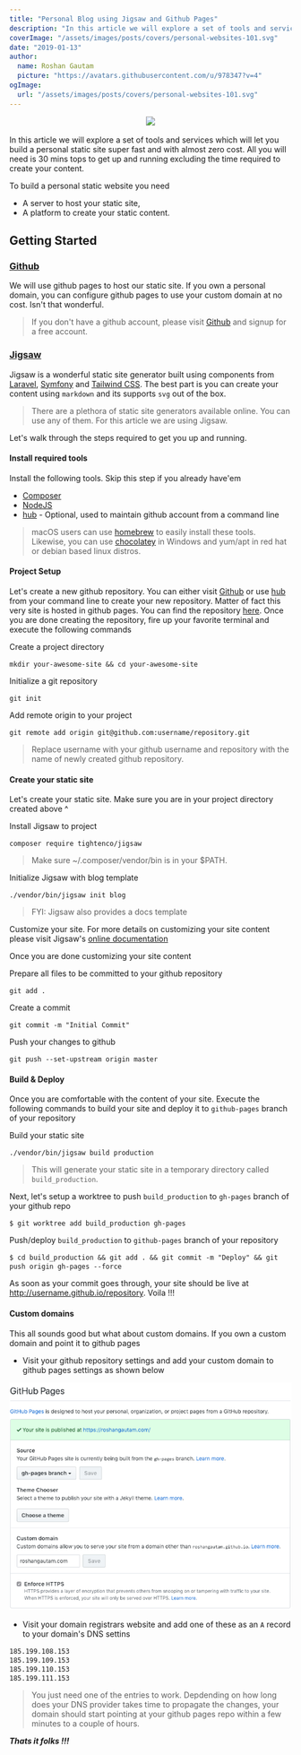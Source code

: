 ```yaml
---
title: "Personal Blog using Jigsaw and Github Pages"
description: "In this article we will explore a set of tools and services which will let you build a personal static site super fast and with almost zero cost. All you will need is 30 mins tops to get up and running excluding the time required to create your content."
coverImage: "/assets/images/posts/covers/personal-websites-101.svg"
date: "2019-01-13"
author:
  name: Roshan Gautam
  picture: "https://avatars.githubusercontent.com/u/978347?v=4"
ogImage:
  url: "/assets/images/posts/covers/personal-websites-101.svg"
---
```


<p style="text-align: center;">
  <image src="./personal-websites-101.svg"/>
</p>

In this article we will explore a set of tools and services which will let you build a personal static site super fast
and with almost zero cost. All you will need is 30 mins tops to get up and running excluding the time
required to create your content.

To build a personal static website you need

- A server to host your static site,
- A platform to create your static content.

## Getting Started

### [Github](https://github.com)

We will use github pages to host our static site. If you own a personal domain, you can configure github pages to use
your custom domain at no cost. Isn't that wonderful.

> If you don't have a github account, please visit [Github](https://github.com) and signup for a free account.

### [Jigsaw](http://jigsaw.tighten.co)

Jigsaw is a wonderful static site generator built using components from [Laravel](https://laravel.com/),
[Symfony](https://symfony.com/) and [Tailwind CSS](https://tailwindcss.com/). The best part is you can create your
content using `markdown` and its supports `svg` out of the box.

> There are a plethora of static site generators available online. You can use any of them. For this article we are
> using Jigsaw.

Let's walk through the steps required to get you up and running.

#### Install required tools

Install the following tools. Skip this step if you already have'em

- [Composer](https://getcomposer.org)
- [NodeJS](https://nodejs.org)
- [hub](https://hub.github.com/) - Optional, used to maintain github account from a command line

> macOS users can use [homebrew](https://brew.sh/) to easily install these tools. Likewise, you can use
> [chocolatey](https://chocolatey.org/) in Windows and yum/apt in red hat or debian based linux distros.

#### Project Setup

Let's create a new github repository. You can either visit [Github](https://github.com) or use
[hub](https://hub.github.com/) from your command line to create your new repository. Matter of fact this very site is
hosted in github pages. You can find the repository [here](https://github.com/roshangautam/roshangautam). Once you are
done creating the repository, fire up your favorite terminal and execute the following commands

Create a project directory

```sbtshell
mkdir your-awesome-site && cd your-awesome-site
```

Initialize a git repository

```sbtshell
git init
```

Add remote origin to your project

```sbtshell
git remote add origin git@github.com:username/repository.git
```

> Replace username with your github username and repository with the name of newly created github repository.

#### Create your static site

Let's create your static site. Make sure you are in your project directory created above ^

Install Jigsaw to project

```sbtshell
composer require tightenco/jigsaw
```

> Make sure ~/.composer/vendor/bin is in your $PATH.

Initialize Jigsaw with blog template

```sbtshell
./vendor/bin/jigsaw init blog
```

> FYI: Jigsaw also provides a docs template

Customize your site. For more details on customizing your site content please visit Jigsaw's
[online documentation](https://jigsaw.tighten.co/docs/installation/)

Once you are done customizing your site content

Prepare all files to be committed to your github repository

```sbtshell
git add .
```

Create a commit

```sbtshell
git commit -m "Initial Commit"
```

Push your changes to github

```sbtshell
git push --set-upstream origin master
```

#### Build & Deploy

Once you are comfortable with the content of your site. Execute the following commands to build your site and deploy it
to `github-pages` branch of your repository

Build your static site

```sbtshell
./vendor/bin/jigsaw build production
```

> This will generate your static site in a temporary directory called `build_production`.

Next, let's setup a worktree to push `build_production` to `gh-pages` branch of your github repo

```sbtshell
$ git worktree add build_production gh-pages
```

Push/deploy `build_production` to `github-pages` branch of your repository

```sbtshell
$ cd build_production && git add . && git commit -m "Deploy" && git push origin gh-pages --force
```

As soon as your commit goes through, your site should be live at http://username.github.io/repository. Voila !!!

#### Custom domains

This all sounds good but what about custom domains. If you own a custom domain and point it to github pages

- Visit your github repository settings and add your custom domain to github pages settings as shown below

![Github Pages Settings](./github-pages-settings.png)

- Visit your domain registrars website and add one of these as an `A` record to your domain's DNS settins

```sbtshell
185.199.108.153
185.199.109.153
185.199.110.153
185.199.111.153
```

> You just need one of the entries to work. Depdending on how long does your DNS provider takes time to propagate the
> changes, your domain should start pointing at your github pages repo within a few minutes to a couple of hours.

**_Thats it folks !!!_**
